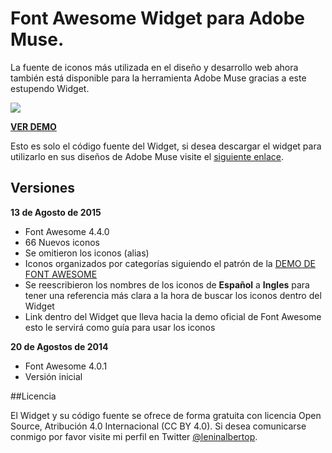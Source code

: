 # Font Awesome Widget para Adobe Muse.

La fuente de iconos más utilizada en el diseño y desarrollo web ahora también está disponible para la herramienta Adobe Muse gracias a este estupendo Widget.

![](http://i.imgur.com/4m6DXi0.jpg)

[**VER DEMO**](https://www.leninalbertop.com.ve/demo/font-awesome/)

Esto es solo el código fuente del Widget, si desea descargar el widget para utilizarlo en sus diseños de Adobe Muse visite el [siguiente enlace](https://www.leninalbertop.com.ve/blog/font-awesome-excelente-widget-para-adobe-muse/).

## Versiones

**13 de Agosto de 2015**
* Font Awesome 4.4.0
* 66 Nuevos iconos
* Se omitieron los iconos (alias)
* Iconos organizados por categorías siguiendo el patrón de la [DEMO DE FONT AWESOME](http://fontawesome.io/icons/)
* Se reescribieron los nombres de los iconos de **Español** a **Ingles** para tener una referencia más clara a la hora de buscar los iconos dentro del Widget
* Link dentro del Widget que lleva hacia la demo oficial de Font Awesome esto le servirá como guía para usar los iconos

**20 de Agostos de 2014**
* Font Awesome 4.0.1
* Versión inicial

##Licencia

El Widget y su código fuente se ofrece de forma gratuita con licencia Open Source, Atribución 4.0 Internacional (CC BY 4.0). Si desea comunicarse conmigo por favor visite mi perfil en Twitter [@leninalbertop](http://twitter.com/leninalbertop).
